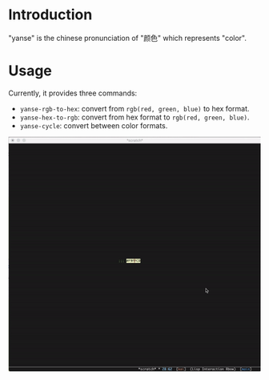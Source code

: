 # Introduction

"yanse" is the chinese pronunciation of "颜色" which represents "color".

# Usage

Currently, it provides three commands:

- `yanse-rgb-to-hex`: convert from `rgb(red, green, blue)` to hex format.
- `yanse-hex-to-rgb`: convert from hex format to `rgb(red, green, blue)`.
- `yanse-cycle`: convert between color formats.

![yanse](./screenshots/yanse.gif "yanse")
